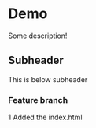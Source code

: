 # Demo

Some description!

## Subheader

This is below subheader

### Feature branch

1 Added the index.html
